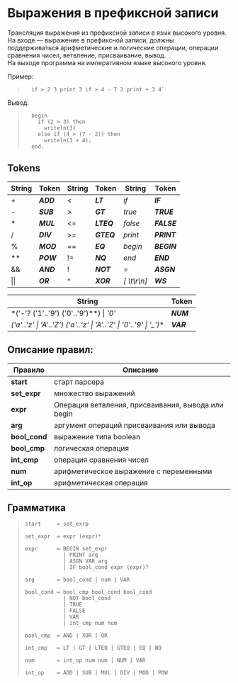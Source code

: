 # Выражения в префиксной записи

Трансляция выражения из префиксной записи в язык высокого уровня.  
На входе — выражение в префиксной записи, должны  
поддерживаться арифметические и логические операции, операции  
сравнения чисел, ветвление, присваивание, вывод.  
На выходе программа на императивном языке высокого уровня.  

Пример: 
>       if > 2 3 print 3 if > 4 - 7 2 print + 3 4` 

Вывод: 
>       begin  
>         if (2 > 3) then  
>           writeln(3)  
>         else if (4 > (7 - 2)) then  
>           writeln(3 + 4);  
>       end.  

## Tokens 

String | Token | String | Token | String | Token
--- | --- | --- | --- | --- | ---
*+*  | ***ADD***  | <  | ***LT***   | *if* | ***IF***
*-*  | ***SUB***  |*>* | ***GT***   | *true* | ***TRUE***
\*  | ***MUL***  | <= | ***LTEQ*** | *false* | ***FALSE***
/  | ***DIV***  | >= | ***GTEQ*** | *print* | ***PRINT***
%  | ***MOD***  | == | ***EQ***   | *begin* | ***BEGIN***
** | ***POW***  | != | ***NQ***   | *end* | ***END***
&& | ***AND***  | !  | ***NOT***  | *=* | ***ASGN***
&#124;&#124; | ***OR*** | ^ | ***XOR*** | *[ \t\r\n]* | ***WS***

String | Token
--- | ---
*('-'? ('1'..'9') ('0'..'9')**) &#124; *'0'* | ***NUM***
*('a'..'z' &#124; 'A'..'Z') ('a'..'z' &#124; 'A'..'Z' &#124; '0'..'9' &#124; '_')** | ***VAR***

## Описание правил:

Правило | Описание
--- | ---
**start**    | старт парсера
**set_expr** | множество выражений  
**expr**     | Операция ветвления, присваивания, вывода или begin
**arg**      | аргумент операций присваивания или вывода
**bool_cond**| выражение типа boolean
**bool_cmp** | логическая операция
**int_cmp**  | операция сравнения чисел
**num**      | арифметическое выражение с переменными
**int_op**   | арифметическая операция  

## Грамматика
>     start     = set_exrp
>
>     set_expr  = expr (expr)*
>
>     expr      = BEGIN set_expr
>                 | PRINT arg
>                 | ASGN VAR arg
>                 | IF bool_cond expr (expr)?
>
>     arg       = bool_cond | num | VAR
>
>     bool_cond = bool_cmp bool_cond bool_cond
>                 | NOT bool_cond
>                 | TRUE
>                 | FALSE
>                 | VAR
>                 | int_cmp num num
>
>     bool_cmp  = AND | XOR | OR
>
>     int_cmp   = LT | GT | LTEQ | GTEQ | EQ | NQ
>
>     num       = int_op num num | NUM | VAR
>
>     int_op    = ADD | SUB | MUL | DIV | MOD | POW 
